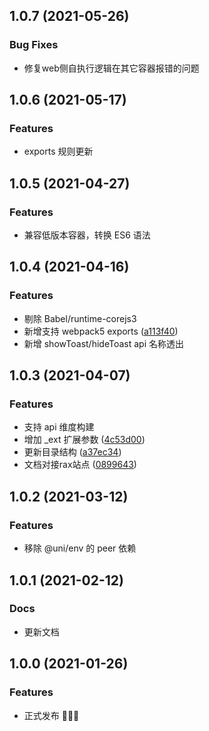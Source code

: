 ## 1.0.7 (2021-05-26)

### Bug Fixes

* 修复web侧自执行逻辑在其它容器报错的问题

## 1.0.6 (2021-05-17)

### Features

* exports 规则更新

## 1.0.5 (2021-04-27)

### Features

* 兼容低版本容器，转换 ES6 语法

## 1.0.4 (2021-04-16)

### Features

* 剔除 Babel/runtime-corejs3 
* 新增支持 webpack5 exports ([a113f40](https://github.com/raxjs/universal-api/commit/a113f4034a35c2d5325536026d825175aa889dfd))
* 新增 showToast/hideToast api 名称透出

## 1.0.3 (2021-04-07)

### Features

* 支持 api 维度构建
* 增加 _ext 扩展参数 ([4c53d00](https://github.com/raxjs/universal-api/commit/4c53d006bd52a53a368132e63a75a94f490f43dc))
* 更新目录结构 ([a37ec34](https://github.com/raxjs/universal-api/commit/a37ec343ec1afb455458a6be27af932052654b58))
* 文档对接rax站点 ([0899643](https://github.com/raxjs/universal-api/commit/089964320fee0163bfd62b529ec8c93e85ad46da))

## 1.0.2 (2021-03-12)

### Features

* 移除 @uni/env 的 peer 依赖

## 1.0.1 (2021-02-12)

### Docs

* 更新文档

## 1.0.0 (2021-01-26)

### Features

* 正式发布 🎉🎉🎉